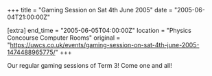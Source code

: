 +++
title = "Gaming Session on Sat 4th June 2005"
date = "2005-06-04T21:00:00Z"

[extra]
end_time = "2005-06-05T04:00:00Z"
location = "Physics Concourse Computer Rooms"
original = "https://uwcs.co.uk/events/gaming-session-on-sat-4th-june-2005-1474488965775/"
+++

Our regular gaming sessions of Term 3\! Come one and all\!

